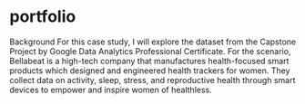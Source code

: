 # portfolio

Background
For this case study, I will explore the dataset from the Capstone Project by Google Data Analytics Professional Certificate. For the scenario, Bellabeat is a high-tech company that manufactures health-focused smart products which designed and engineered health trackers for women. They collect data on activity, sleep, stress, and reproductive health through smart devices to empower and inspire women of healthless. 

